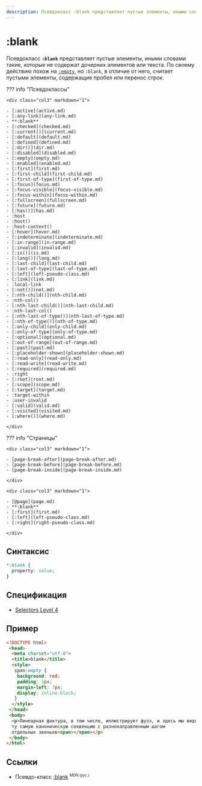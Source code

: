 ```yaml
---
description: Псевдокласс :blank представляет пустые элементы, иными словами такие, которые не содержат дочерних элементов или текста
---
```


# :blank

Псевдокласс **`:blank`** представляет пустые элементы, иными словами такие, которые не содержат дочерних элементов или текста. По своему действию похож на [`:empty`](empty.md), но `:blank`, в отличие от него, считает пустыми элементы, содержащие пробел или перенос строк.

??? info "Псевдоклассы"

    <div class="col3" markdown="1">

    - [:active](active.md)
    - [:any-link](any-link.md)
    - **:blank**
    - [:checked](checked.md)
    - [:current()](current.md)
    - [:default](default.md)
    - [:defined](defined.md)
    - [:dir()](dir.md)
    - [:disabled](disabled.md)
    - [:empty](empty.md)
    - [:enabled](enabled.md)
    - [:first](first.md)
    - [:first-child](first-child.md)
    - [:first-of-type](first-of-type.md)
    - [:focus](focus.md)
    - [:focus-visible](focus-visible.md)
    - [:focus-within](focus-within.md)
    - [:fullscreen](fullscreen.md)
    - [:future](future.md)
    - [:has()](has.md)
    - :host
    - :host()
    - :host-context()
    - [:hover](hover.md)
    - [:indeterminate](indeterminate.md)
    - [:in-range](in-range.md)
    - [:invalid](invalid.md)
    - [:is()](is.md)
    - [:lang()](lang.md)
    - [:last-child](last-child.md)
    - [:last-of-type](last-of-type.md)
    - [:left](left-pseudo-class.md)
    - [:link](link.md)
    - :local-link
    - [:not()](not.md)
    - [:nth-child()](nth-child.md)
    - :nth-col()
    - [:nth-last-child()](nth-last-child.md)
    - :nth-last-col()
    - [:nth-last-of-type()](nth-last-of-type.md)
    - [:nth-of-type()](nth-of-type.md)
    - [:only-child](only-child.md)
    - [:only-of-type](only-of-type.md)
    - [:optional](optional.md)
    - [:out-of-range](out-of-range.md)
    - [:past](past.md)
    - [:placeholder-shown](placeholder-shown.md)
    - [:read-only](read-only.md)
    - [:read-write](read-write.md)
    - [:required](required.md)
    - :right
    - [:root](root.md)
    - [:scope](scope.md)
    - [:target](target.md)
    - :target-within
    - :user-invalid
    - [:valid](valid.md)
    - [:visited](visited.md)
    - [:where()](where.md)

    </div>

??? info "Страницы"

    <div class="col3" markdown="1">

    - [page-break-after](page-break-after.md)
    - [page-break-before](page-break-before.md)
    - [page-break-inside](page-break-inside.md)

    </div>

    <div class="col3" markdown="1">

    - [@page](page.md)
    - **:blank**
    - [:first](first.md)
    - [:left](left-pseudo-class.md)
    - [:right](right-pseudo-class.md)

    </div>

## Синтаксис

```css
*:blank {
  property: value;
}
```

## Спецификация

- [Selectors Level 4](https://drafts.csswg.org/selectors-4/#blank-pseudo)

## Пример

```html
<!DOCTYPE html>
 <head>
  <meta charset="utf-8">
  <title>blank</title>
  <style>
   span:empty {
    background: red;
    padding: 3px;
    margin-left: 7px;
    display: inline-block;
   }
  </style>
 </head>
 <body>
  <p>Линеарная фактура, в том числе, иллюстрирует фузз, и здесь мы видим
  ту самую каноническую секвенцию с разнонаправленным шагом
  отдельных звеньев<span></span></p>
 </body>
</html>
```

## Ссылки

- Псевдо-класс [:blank](https://developer.mozilla.org/en-US/docs/Web/CSS/:blank) <sup><small>MDN (рус.)</small></sup>
